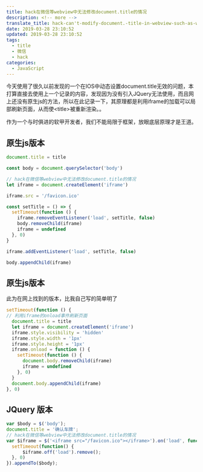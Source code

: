 ```yaml
---
title: hack在微信等webview中无法修改document.title的情况
description: <!-- more -->
translate_title: hack-can't-modify-document.-title-in-webview-such-as-wechat
date: 2019-03-28 23:10:52
updated: 2019-03-28 23:10:52
tags:
  - title
  - 微信
  - hack
categories:
  - JavaScript
---
```


今天使用了很久以前发现的一个在IOS中动态设置document.title无效的问题，本打算直接去使用上一个记录的内容，发现因为没有引入JQuery无法使用，而且网上还没有原生js的方法，所以在此记录一下，其原理都是利用iframe的加载可以局部刷新页面，从而使<title\>被重新渲染。。

作为一个与时俱进的软甲开发者，我们不能局限于框架，放眼底层原理才是王道。

## 原生js版本
``` js
document.title = title

const body = document.querySelector('body')

// hack在微信等webview中无法修改document.title的情况
let iframe = document.createElement('iframe')

iframe.src = '/favicon.ico'

const setTitle = () => {
  setTimeout(function () {
    iframe.removeEventListener('load', setTitle, false)
    body.removeChild(iframe)
    iframe = undefined
  }, 0)
}

iframe.addEventListener('load', setTitle, false)

body.appendChild(iframe)
```


## 原生js版本
此为在网上找到的版本，比我自己写的简单明了

``` js
setTimeout(function () {
// 利用iframe的onload事件刷新页面
  document.title = title
  let iframe = document.createElement('iframe')
  iframe.style.visibility = 'hidden'
  iframe.style.width = '1px'
  iframe.style.height = '1px'
  iframe.onload = function () {
    setTimeout(function () {
      document.body.removeChild(iframe)
      iframe = undefined
    }, 0)
  }
  document.body.appendChild(iframe)
}, 0)
```


## JQuery 版本

``` js
var $body = $('body');
document.title = '确认车牌';
// hack在微信等webview中无法修改document.title的情况
var $iframe = $('<iframe src="/favicon.ico"></iframe>').on('load', function() {
  setTimeout(function() {
      $iframe.off('load').remove();
  }, 0)
}).appendTo($body);
```